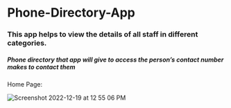 # Phone-Directory-App
### This app helps to view the details of all staff in different categories. 
##### Phone directory that app will give to access the person’s contact number makes to contact them


Home Page:

![Screenshot 2022-12-19 at 12 55 06 PM](https://user-images.githubusercontent.com/83531655/212612342-fdeb1d2f-1875-4a0d-bdb1-6a02220e4233.png)

